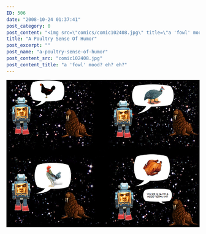 ```yaml
---
ID: 506
date: "2008-10-24 01:37:41"
post_category: 0
post_content: "<img src=\"comics/comic102408.jpg\" title=\"a 'fowl' mood? eh? eh?\" />"
title: "A Poultry Sense Of Humor"
post_excerpt: ""
post_name: "a-poultry-sense-of-humor"
post_content_src: "comic102408.jpg"
post_content_title: "a 'fowl' mood? eh? eh?"
---
```



[![a 'fowl' mood? eh? eh?](/comics-hi-res/comic102408.jpg)](/comics-hi-res/comic102408.jpg "a 'fowl' mood? eh? eh?")
